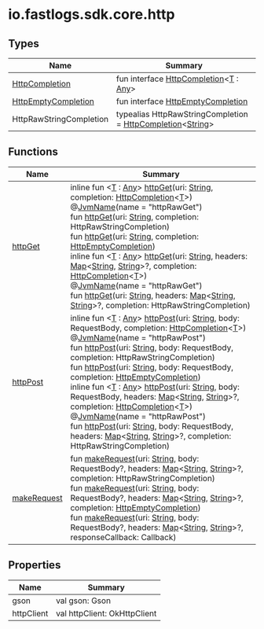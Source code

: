 # io.fastlogs.sdk.core.http

## Types

| Name                                                   | Summary                                                                                                                                                                      |
| ------------------------------------------------------ | ---------------------------------------------------------------------------------------------------------------------------------------------------------------------------- |
| [HttpCompletion](-http-completion/index.md)            | fun interface [HttpCompletion](-http-completion/index.md)&lt;[T](-http-completion/index.md) : [Any](https://kotlinlang.org/api/latest/jvm/stdlib/kotlin/-any/index.html)&gt; |
| [HttpEmptyCompletion](-http-empty-completion/index.md) | fun interface [HttpEmptyCompletion](-http-empty-completion/index.md)                                                                                                         |
| HttpRawStringCompletion                                | typealias HttpRawStringCompletion = [HttpCompletion](-http-completion/index.md)&lt;[String](https://kotlinlang.org/api/latest/jvm/stdlib/kotlin/-string/index.html)&gt;      |

## Functions

| Name                           | Summary                                                                                                                                                                                                                                                                                                                                                                                                                                                                                                                                                                                                                                                                                                                                                                                                                                                                                                                                                                                                                                                                                                                                                                                                                                                                                                                                                                                                                                                                                                                                                                                                                                                                                                                                                                                                                                                                                                                                                                                                                                                                            |
| ------------------------------ | ---------------------------------------------------------------------------------------------------------------------------------------------------------------------------------------------------------------------------------------------------------------------------------------------------------------------------------------------------------------------------------------------------------------------------------------------------------------------------------------------------------------------------------------------------------------------------------------------------------------------------------------------------------------------------------------------------------------------------------------------------------------------------------------------------------------------------------------------------------------------------------------------------------------------------------------------------------------------------------------------------------------------------------------------------------------------------------------------------------------------------------------------------------------------------------------------------------------------------------------------------------------------------------------------------------------------------------------------------------------------------------------------------------------------------------------------------------------------------------------------------------------------------------------------------------------------------------------------------------------------------------------------------------------------------------------------------------------------------------------------------------------------------------------------------------------------------------------------------------------------------------------------------------------------------------------------------------------------------------------------------------------------------------------------------------------------------------- |
| [httpGet](http-get.md)         | inline fun &lt;[T](http-get.md) : [Any](https://kotlinlang.org/api/latest/jvm/stdlib/kotlin/-any/index.html)&gt; [httpGet](http-get.md)(uri: [String](https://kotlinlang.org/api/latest/jvm/stdlib/kotlin/-string/index.html), completion: [HttpCompletion](-http-completion/index.md)&lt;[T](http-get.md)&gt;)<br/>@[JvmName](https://kotlinlang.org/api/latest/jvm/stdlib/kotlin.jvm/-jvm-name/index.html)(name = &quot;httpRawGet&quot;)<br/>fun [httpGet](http-get.md)(uri: [String](https://kotlinlang.org/api/latest/jvm/stdlib/kotlin/-string/index.html), completion: HttpRawStringCompletion)<br/>fun [httpGet](http-get.md)(uri: [String](https://kotlinlang.org/api/latest/jvm/stdlib/kotlin/-string/index.html), completion: [HttpEmptyCompletion](-http-empty-completion/index.md))<br/>inline fun &lt;[T](http-get.md) : [Any](https://kotlinlang.org/api/latest/jvm/stdlib/kotlin/-any/index.html)&gt; [httpGet](http-get.md)(uri: [String](https://kotlinlang.org/api/latest/jvm/stdlib/kotlin/-string/index.html), headers: [Map](https://kotlinlang.org/api/latest/jvm/stdlib/kotlin.collections/-map/index.html)&lt;[String](https://kotlinlang.org/api/latest/jvm/stdlib/kotlin/-string/index.html), [String](https://kotlinlang.org/api/latest/jvm/stdlib/kotlin/-string/index.html)&gt;?, completion: [HttpCompletion](-http-completion/index.md)&lt;[T](http-get.md)&gt;)<br/>@[JvmName](https://kotlinlang.org/api/latest/jvm/stdlib/kotlin.jvm/-jvm-name/index.html)(name = &quot;httpRawGet&quot;)<br/>fun [httpGet](http-get.md)(uri: [String](https://kotlinlang.org/api/latest/jvm/stdlib/kotlin/-string/index.html), headers: [Map](https://kotlinlang.org/api/latest/jvm/stdlib/kotlin.collections/-map/index.html)&lt;[String](https://kotlinlang.org/api/latest/jvm/stdlib/kotlin/-string/index.html), [String](https://kotlinlang.org/api/latest/jvm/stdlib/kotlin/-string/index.html)&gt;?, completion: HttpRawStringCompletion)                                                                                                                |
| [httpPost](http-post.md)       | inline fun &lt;[T](http-post.md) : [Any](https://kotlinlang.org/api/latest/jvm/stdlib/kotlin/-any/index.html)&gt; [httpPost](http-post.md)(uri: [String](https://kotlinlang.org/api/latest/jvm/stdlib/kotlin/-string/index.html), body: RequestBody, completion: [HttpCompletion](-http-completion/index.md)&lt;[T](http-post.md)&gt;)<br/>@[JvmName](https://kotlinlang.org/api/latest/jvm/stdlib/kotlin.jvm/-jvm-name/index.html)(name = &quot;httpRawPost&quot;)<br/>fun [httpPost](http-post.md)(uri: [String](https://kotlinlang.org/api/latest/jvm/stdlib/kotlin/-string/index.html), body: RequestBody, completion: HttpRawStringCompletion)<br/>fun [httpPost](http-post.md)(uri: [String](https://kotlinlang.org/api/latest/jvm/stdlib/kotlin/-string/index.html), body: RequestBody, completion: [HttpEmptyCompletion](-http-empty-completion/index.md))<br/>inline fun &lt;[T](http-post.md) : [Any](https://kotlinlang.org/api/latest/jvm/stdlib/kotlin/-any/index.html)&gt; [httpPost](http-post.md)(uri: [String](https://kotlinlang.org/api/latest/jvm/stdlib/kotlin/-string/index.html), body: RequestBody, headers: [Map](https://kotlinlang.org/api/latest/jvm/stdlib/kotlin.collections/-map/index.html)&lt;[String](https://kotlinlang.org/api/latest/jvm/stdlib/kotlin/-string/index.html), [String](https://kotlinlang.org/api/latest/jvm/stdlib/kotlin/-string/index.html)&gt;?, completion: [HttpCompletion](-http-completion/index.md)&lt;[T](http-post.md)&gt;)<br/>@[JvmName](https://kotlinlang.org/api/latest/jvm/stdlib/kotlin.jvm/-jvm-name/index.html)(name = &quot;httpRawPost&quot;)<br/>fun [httpPost](http-post.md)(uri: [String](https://kotlinlang.org/api/latest/jvm/stdlib/kotlin/-string/index.html), body: RequestBody, headers: [Map](https://kotlinlang.org/api/latest/jvm/stdlib/kotlin.collections/-map/index.html)&lt;[String](https://kotlinlang.org/api/latest/jvm/stdlib/kotlin/-string/index.html), [String](https://kotlinlang.org/api/latest/jvm/stdlib/kotlin/-string/index.html)&gt;?, completion: HttpRawStringCompletion) |
| [makeRequest](make-request.md) | fun [makeRequest](make-request.md)(uri: [String](https://kotlinlang.org/api/latest/jvm/stdlib/kotlin/-string/index.html), body: RequestBody?, headers: [Map](https://kotlinlang.org/api/latest/jvm/stdlib/kotlin.collections/-map/index.html)&lt;[String](https://kotlinlang.org/api/latest/jvm/stdlib/kotlin/-string/index.html), [String](https://kotlinlang.org/api/latest/jvm/stdlib/kotlin/-string/index.html)&gt;?, completion: HttpRawStringCompletion)<br/>fun [makeRequest](make-request.md)(uri: [String](https://kotlinlang.org/api/latest/jvm/stdlib/kotlin/-string/index.html), body: RequestBody?, headers: [Map](https://kotlinlang.org/api/latest/jvm/stdlib/kotlin.collections/-map/index.html)&lt;[String](https://kotlinlang.org/api/latest/jvm/stdlib/kotlin/-string/index.html), [String](https://kotlinlang.org/api/latest/jvm/stdlib/kotlin/-string/index.html)&gt;?, completion: [HttpEmptyCompletion](-http-empty-completion/index.md))<br/>fun [makeRequest](make-request.md)(uri: [String](https://kotlinlang.org/api/latest/jvm/stdlib/kotlin/-string/index.html), body: RequestBody?, headers: [Map](https://kotlinlang.org/api/latest/jvm/stdlib/kotlin.collections/-map/index.html)&lt;[String](https://kotlinlang.org/api/latest/jvm/stdlib/kotlin/-string/index.html), [String](https://kotlinlang.org/api/latest/jvm/stdlib/kotlin/-string/index.html)&gt;?, responseCallback: Callback)                                                                                                                                                                                                                                                                                                                                                                                                                                                                                                                                                                                                                                                         |

## Properties

| Name       | Summary                      |
| ---------- | ---------------------------- |
| gson       | val gson: Gson               |
| httpClient | val httpClient: OkHttpClient |
